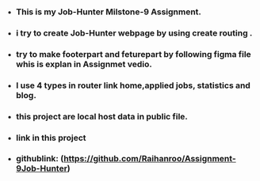 * ### This is my Job-Hunter Milstone-9 Assignment.
* ### i try to create Job-Hunter webpage by using create routing .
* ### try to make footerpart and feturepart by following figma file whis is explan in Assignmet vedio.

* ###  I use 4 types in router link home,applied jobs, statistics and blog.
* ###  this project are local host data in public file.
* ### link in this project
* ### githublink: (https://github.com/Raihanroo/Assignment-9Job-Hunter)
